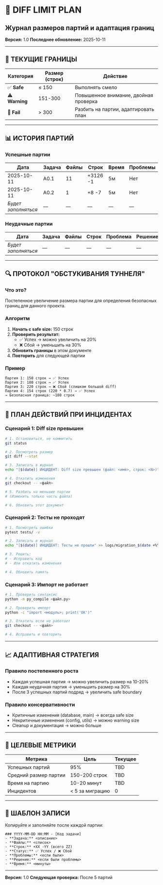 # 📏 DIFF LIMIT PLAN

## Журнал размеров партий и адаптация границ

**Версия:** 1.0
**Последнее обновление:** 2025-10-11

---

## 🎯 ТЕКУЩИЕ ГРАНИЦЫ

| Категория | Размер (строк) | Действие |
|-----------|----------------|----------|
| ✅ **Safe** | ≤ 150 | Выполнять смело |
| ⚠️ **Warning** | 151-300 | Повышенное внимание, двойная проверка |
| 🔴 **Fail** | > 300 | Разбить на партии, адаптировать план |

---

## 📊 ИСТОРИЯ ПАРТИЙ

### Успешные партии

| Дата | Задача | Файлы | Строк | Время | Проблемы |
|------|--------|-------|-------|-------|----------|
| 2025-10-11 | A0.1 | 11 | +3126 -1 | 5м | Нет |
| 2025-10-11 | A0.2 | 1 | +8 -7 | 5м | Нет |
| _Будет заполняться_ | — | — | — | — | — |

### Неудачные партии

| Дата | Задача | Файлы | Строк | Проблема | Решение |
|------|--------|-------|-------|----------|---------|
| _Будет заполняться_ | — | — | — | — | — |

---

## 🔍 ПРОТОКОЛ "ОБСТУКИВАНИЯ ТУННЕЛЯ"

### Что это?

Постепенное увеличение размера партии для определения безопасных границ для данного проекта.

### Алгоритм

1. **Начать с safe size:** 150 строк
2. **Проверить результат:**
   - ✅ Успех → можно увеличить на 20%
   - ❌ Сбой → уменьшить на 30%
3. **Обновить границы** в этом документе
4. **Повторить** для следующей партии

### Пример

```
Партия 1: 150 строк → ✅ Успех
Партия 2: 180 строк → ✅ Успех
Партия 3: 220 строк → ❌ Сбой (слишком большой diff)
Партия 4: 154 строк (220 * 0.7) → ✅ Успех
→ Безопасная граница: ~180 строк
```

---

## 🚨 ПЛАН ДЕЙСТВИЙ ПРИ ИНЦИДЕНТАХ

### Сценарий 1: Diff size превышен

```bash
# 1. Остановиться, не коммитить
git status

# 2. Посмотреть размер
git diff --stat

# 3. Записать в журнал
echo "[$(date)] ИНЦИДЕНТ: Diff size превышен (файл: <имя>, строк: <N>)" >> logs/migration_$(date +%Y-%m-%d).log

# 4. Откатить изменения
git checkout -- <файл>

# 5. Разбить на меньшие партии
# (Изменить только часть файла)

# 6. Обновить этот документ
```

### Сценарий 2: Тесты не проходят

```bash
# 1. Посмотреть ошибки
pytest tests/ -v

# 2. Записать в журнал
echo "[$(date)] ИНЦИДЕНТ: Тесты не прошли" >> logs/migration_$(date +%Y-%m-%d).log

# 3. Решить:
# - Исправить код
# - Или откатить изменения

# 4. Обновить память
```

### Сценарий 3: Импорт не работает

```bash
# 1. Проверить синтаксис
python -m py_compile <файл.py>

# 2. Проверить импорт
python -c "import <модуль>; print('OK')"

# 3. Откатить если не работает
git checkout -- <файл>

# 4. Исправить и повторить
```

---

## 📈 АДАПТИВНАЯ СТРАТЕГИЯ

### Правило постепенного роста

- Каждая успешная партия → можно увеличить размер на 10-20%
- Каждая неудачная партия → уменьшить размер на 30%
- После 3 успешных партий подряд → увеличить safe boundary

### Правило консервативности

- Критичные изменения (database, main) → всегда safe size
- Некритичные изменения (config, utils) → можно warning size
- Cleanup и документация → можно больше

---

## 🎯 ЦЕЛЕВЫЕ МЕТРИКИ

| Метрика | Цель | Текущее |
|---------|------|---------|
| Успешных партий | 95% | TBD |
| Средний размер партии | 150-200 строк | TBD |
| Время на партию | 10-20 минут | TBD |
| Инцидентов | < 5 за миграцию | 0 |

---

## 📝 ШАБЛОН ЗАПИСИ

Копируйте и заполняйте после каждой партии:

```
### YYYY-MM-DD HH:MM - [Код задачи]
- **Задача:** <описание>
- **Файлы:** <список>
- **Строк:** +XX -YY (всего ZZ)
- **Статус:** ✅ Успех / ❌ Сбой
- **Проблемы:** <если были>
- **Решение:** <если были проблемы>
- **Время:** <минуты>
```

---

**Версия:** 1.0
**Следующая проверка:** После 5 партий
